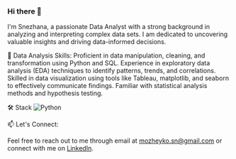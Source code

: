 ### Hi there 👋

I'm Snezhana, a passionate Data Analyst with a strong background in analyzing and interpreting complex data sets. I am dedicated to uncovering valuable insights and driving data-informed decisions.

🔬 Data Analysis Skills:
Proficient in data manipulation, cleaning, and transformation using Python and SQL.
Experience in exploratory data analysis (EDA) techniques to identify patterns, trends, and correlations.
Skilled in data visualization using tools like Tableau, matplotlib, and seaborn to effectively communicate findings.
Familiar with statistical analysis methods and hypothesis testing.

🛠️ Stack
![Python]([https://github.com/images/logo.png](https://www.google.com/url?sa=i&url=https%3A%2F%2Fwww.pngegg.com%2Fru%2Fpng-duxts&psig=AOvVaw2ExV-een6GTLjW42SJQ9sm&ust=1686084174385000&source=images&cd=vfe&ved=0CBEQjRxqFwoTCMCXsKX_rP8CFQAAAAAdAAAAABAE))

📫 Let's Connect:

Feel free to reach out to me through email at mozheyko.sn@gmail.com or connect with me on [LinkedIn](https://www.linkedin.com/in/snezhana-mozheyko-a72183131/?originalSubdomain=pl).

